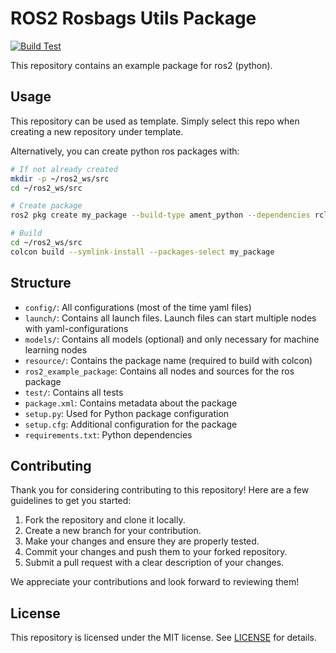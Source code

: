 # ROS2 Rosbags Utils Package

[![Build Test](https://github.com/DHBW-Smart-Rollerz/ros2_exaple_package/actions/workflows/build-test.yaml/badge.svg)](https://github.com/DHBW-Smart-Rollerz/ros2_exaple_package/actions/workflows/build-test.yaml)

This repository contains an example package for ros2 (python).

## Usage

This repository can be used as template. Simply select this repo when creating a new repository under template.

Alternatively, you can create python ros packages with:

```bash
# If not already created
mkdir -p ~/ros2_ws/src
cd ~/ros2_ws/src

# Create package
ros2 pkg create my_package --build-type ament_python --dependencies rclpy

# Build
cd ~/ros2_ws/src
colcon build --symlink-install --packages-select my_package
```

## Structure

- `config/`: All configurations (most of the time yaml files)
- `launch/`: Contains all launch files. Launch files can start multiple nodes with yaml-configurations
- `models/`: Contains all models (optional) and only necessary for machine learning nodes
- `resource/`: Contains the package name (required to build with colcon)
- `ros2_example_package`: Contains all nodes and sources for the ros package
- `test/`: Contains all tests
- `package.xml`: Contains metadata about the package
- `setup.py`: Used for Python package configuration
- `setup.cfg`: Additional configuration for the package
- `requirements.txt`: Python dependencies

## Contributing

Thank you for considering contributing to this repository! Here are a few guidelines to get you started:

1. Fork the repository and clone it locally.
2. Create a new branch for your contribution.
3. Make your changes and ensure they are properly tested.
4. Commit your changes and push them to your forked repository.
5. Submit a pull request with a clear description of your changes.

We appreciate your contributions and look forward to reviewing them!

## License

This repository is licensed under the MIT license. See [LICENSE](LICENSE) for details.
